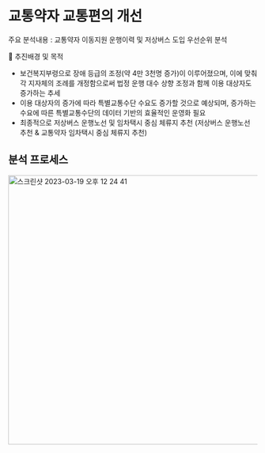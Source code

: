 # 교통약자 교통편의 개선 
  주요 분석내용 : 교통약자 이동지원 운행이력 및 저상버스 도입 우선순위 분석

	추진배경 및 목적
-	보건복지부령으로 장애 등급의 조정(약 4만 3천명 증가)이 이루어졌으며, 이에 맞춰 각 지자체의 조례를 개정함으로써 법정 운행 대수 상향 조정과 함께 이용 대상자도 증가하는 추세
-	이용 대상자의 증가에 따라 특별교통수단 수요도 증가할 것으로 예상되며, 증가하는 수요에 따른 특별교통수단의 데이터 기반의 효율적인 운영화 필요
- 최종적으로 저상버스 운행노선 및 임차택시 중심 체류지 추천 (저상버스 운행노선 추천 &  교통약자 임차택시 중심 체류지 추천)



## 분석 프로세스

<img width="545" alt="스크린샷 2023-03-19 오후 12 24 41" src="https://user-images.githubusercontent.com/91936267/226151909-74df93f9-c92e-421d-9a1a-a7d1801871b0.png">

